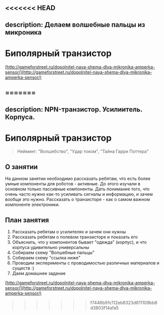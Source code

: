 <<<<<<< HEAD
---
description: Делаем волшебные пальцы из микроника
---

# Биполярный транзистор

[http://gameforstreet.ru/dopolnitel-naya-shema-dlya-mikronika-amperka-sensor/](http://gameforstreet.ru/dopolnitel-naya-shema-dlya-mikronika-amperka-sensor/)

=======
---
description: NPN-транзистор. Усилиитель. Корпуса.
---

# Биполярный транзистор

> Нейминг: "Волшебство", "Удар током", "Тайна Гарри Поттера"

## О занятии

На данном занятии необходимо рассказать ребятам, что есть более умные компоненты для роботов - активные. До этого изучали в основном только пассивные компоненты. Дать понимание того, что очень часто нужно как-то усиливать сигналы и информацию, и зачем вообще это нужно. Рассказать о транзисторе - как о самом важном компоненте электроники.

## План занятия

1. Рассказать ребятам о усилителях и зачем они нужны
2. Рассказать ребятам о полевом транзисторе и показать его
3. Объяснить, что у компонентов бывает "одежда" \(корпус\), и что корпуса удивительно универсальны
4. Собираем схему "Волшебные пальцы"
5. Собираем схему "ссылка ниже"
6. Проводим эксперименты с проводимостью различных материалов и существ :\)
7. Даем домашнее задание

[http://gameforstreet.ru/dopolnitel-naya-shema-dlya-mikronika-amperka-sensor/](http://gameforstreet.ru/dopolnitel-naya-shema-dlya-mikronika-amperka-sensor/)

>>>>>>> f7446b91c112eb8323d611109bb8d3803f14afa5
